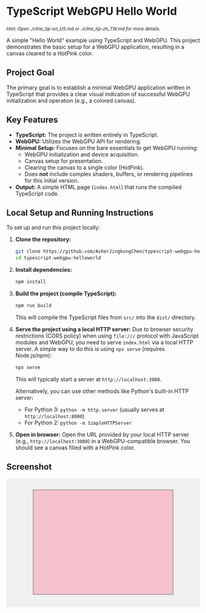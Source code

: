 # TypeScript WebGPU Hello World

<small style=font-style:italic>Hint: Open ./cline_tip-en_US.md or ./cline_tip-zh_TW.md for more details.</small>

A simple "Hello World" example using TypeScript and WebGPU. This project demonstrates the basic setup for a WebGPU application, resulting in a canvas cleared to a HotPink color.

## Project Goal

The primary goal is to establish a minimal WebGPU application written in TypeScript that provides a clear visual indication of successful WebGPU initialization and operation (e.g., a colored canvas).

## Key Features

*   **TypeScript:** The project is written entirely in TypeScript.
*   **WebGPU:** Utilizes the WebGPU API for rendering.
*   **Minimal Setup:** Focuses on the bare essentials to get WebGPU running:
    *   WebGPU initialization and device acquisition.
    *   Canvas setup for presentation.
    *   Clearing the canvas to a single color (HotPink).
    *   Does **not** include complex shaders, buffers, or rendering pipelines for this initial version.
*   **Output:** A simple HTML page (`index.html`) that runs the compiled TypeScript code.

## Local Setup and Running Instructions

To set up and run this project locally:

1.  **Clone the repository:**
    ```bash
    git clone https://github.com/AsherJingkongChen/typescript-webgpu-helloworld.git
    cd typescript-webgpu-helloworld
    ```

2.  **Install dependencies:**
    ```bash
    npm install
    ```

3.  **Build the project (compile TypeScript):**
    ```bash
    npm run build
    ```
    This will compile the TypeScript files from `src/` into the `dist/` directory.

4.  **Serve the project using a local HTTP server:**
    Due to browser security restrictions (CORS policy) when using `file:///` protocol with JavaScript modules and WebGPU, you need to serve `index.html` via a local HTTP server.
    A simple way to do this is using `npx serve` (requires Node.js/npm):
    ```bash
    npx serve
    ```
    This will typically start a server at `http://localhost:3000`.

    Alternatively, you can use other methods like Python's built-in HTTP server:
    *   For Python 3: `python -m http.server` (usually serves at `http://localhost:8000`)
    *   For Python 2: `python -m SimpleHTTPServer`

5.  **Open in browser:**
    Open the URL provided by your local HTTP server (e.g., `http://localhost:3000`) in a WebGPU-compatible browser. You should see a canvas filled with a HotPink color.

## Screenshot

![Screenshot of the WebGPU Hello World application](screenshot.png)
